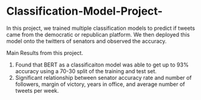 # Classification-Model-Project-
In this project, we trained multiple classification models to predict if tweets came from the democratic or republican platform. We then deployed this model onto the twitters of senators and observed the accuracy.


Main Results from this project. 
1. Found that BERT as a classificaiton model was able to get up to 93% accuracy using a 70-30 split of the training and test set.
2. Significant relationship between senator accuracy rate and number of followers, margin of victory, years in office, and average number of tweets per week. 
